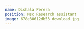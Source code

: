 ```yaml
---
name: Dishala Perera
position: Msc Research assistant
image: 678e30612db53_download.jpg
---
```


